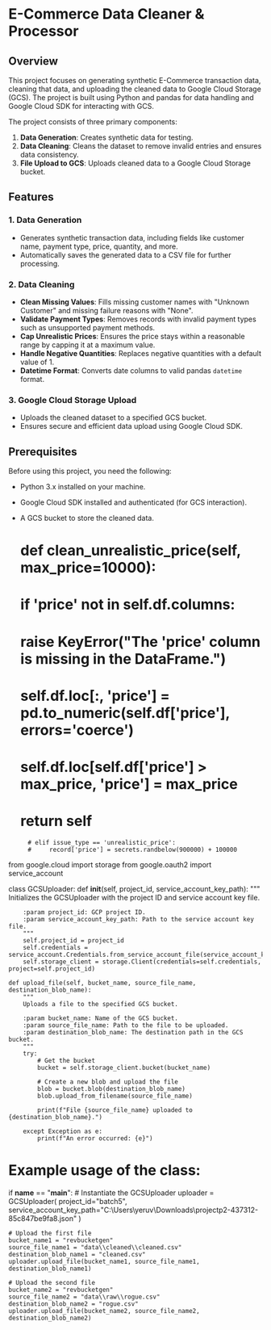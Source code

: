 # E-Commerce Data Cleaner & Processor

## Overview

This project focuses on generating synthetic E-Commerce transaction data, cleaning that data, and uploading the cleaned data to Google Cloud Storage (GCS). The project is built using Python and pandas for data handling and Google Cloud SDK for interacting with GCS.

The project consists of three primary components:
1. **Data Generation**: Creates synthetic data for testing.
2. **Data Cleaning**: Cleans the dataset to remove invalid entries and ensures data consistency.
3. **File Upload to GCS**: Uploads cleaned data to a Google Cloud Storage bucket.

## Features

### 1. Data Generation
- Generates synthetic transaction data, including fields like customer name, payment type, price, quantity, and more.
- Automatically saves the generated data to a CSV file for further processing.

### 2. Data Cleaning
- **Clean Missing Values**: Fills missing customer names with "Unknown Customer" and missing failure reasons with "None".
- **Validate Payment Types**: Removes records with invalid payment types such as unsupported payment methods.
- **Cap Unrealistic Prices**: Ensures the price stays within a reasonable range by capping it at a maximum value.
- **Handle Negative Quantities**: Replaces negative quantities with a default value of 1.
- **Datetime Format**: Converts date columns to valid pandas `datetime` format.

### 3. Google Cloud Storage Upload
- Uploads the cleaned dataset to a specified GCS bucket.
- Ensures secure and efficient data upload using Google Cloud SDK.

## Prerequisites

Before using this project, you need the following:
- Python 3.x installed on your machine.
- Google Cloud SDK installed and authenticated (for GCS interaction).
- A GCS bucket to store the cleaned data.



    # def clean_unrealistic_price(self, max_price=10000):
    #    
    #     if 'price' not in self.df.columns:
    #         raise KeyError("The 'price' column is missing in the DataFrame.")
        
    #     self.df.loc[:, 'price'] = pd.to_numeric(self.df['price'], errors='coerce')
    #     self.df.loc[self.df['price'] > max_price, 'price'] = max_price
    #     return self

        # elif issue_type == 'unrealistic_price':
        #     record['price'] = secrets.randbelow(900000) + 100000 






from google.cloud import storage
from google.oauth2 import service_account

class GCSUploader:
    def __init__(self, project_id, service_account_key_path):
        """
        Initializes the GCSUploader with the project ID and service account key file.

        :param project_id: GCP project ID.
        :param service_account_key_path: Path to the service account key file.
        """
        self.project_id = project_id
        self.credentials = service_account.Credentials.from_service_account_file(service_account_key_path)
        self.storage_client = storage.Client(credentials=self.credentials, project=self.project_id)

    def upload_file(self, bucket_name, source_file_name, destination_blob_name):
        """
        Uploads a file to the specified GCS bucket.

        :param bucket_name: Name of the GCS bucket.
        :param source_file_name: Path to the file to be uploaded.
        :param destination_blob_name: The destination path in the GCS bucket.
        """
        try:
            # Get the bucket
            bucket = self.storage_client.bucket(bucket_name)
            
            # Create a new blob and upload the file
            blob = bucket.blob(destination_blob_name)
            blob.upload_from_filename(source_file_name)
            
            print(f"File {source_file_name} uploaded to {destination_blob_name}.")
        
        except Exception as e:
            print(f"An error occurred: {e}")

# Example usage of the class:
if __name__ == "__main__":
    # Instantiate the GCSUploader
    uploader = GCSUploader(
        project_id="batch5",
        service_account_key_path="C:\\Users\\yeruv\\Downloads\\projectp2-437312-85c847be9fa8.json"
    )

    # Upload the first file
    bucket_name1 = "revbucketgen"
    source_file_name1 = "data\\cleaned\\cleaned.csv"
    destination_blob_name1 = "cleaned.csv"
    uploader.upload_file(bucket_name1, source_file_name1, destination_blob_name1)

    # Upload the second file
    bucket_name2 = "revbucketgen"
    source_file_name2 = "data\\raw\\rogue.csv"
    destination_blob_name2 = "rogue.csv"
    uploader.upload_file(bucket_name2, source_file_name2, destination_blob_name2)
